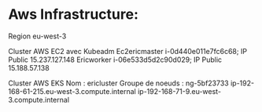 # Aws Infrastructure:
Region eu-west-3

 Cluster AWS EC2 avec Kubeadm 
 Ec2ericmaster  i-0d440e011e7fc6c68; IP Public 15.237.127.148
 Ericworker     i-06e533d5d2c90d029; IP Public 15.188.57.138
 
 Cluster AWS EKS 
 Nom : ericluster
 Groupe de noeuds : ng-5bf23733
  ip-192-168-61-215.eu-west-3.compute.internal
  ip-192-168-71-9.eu-west-3.compute.internal
